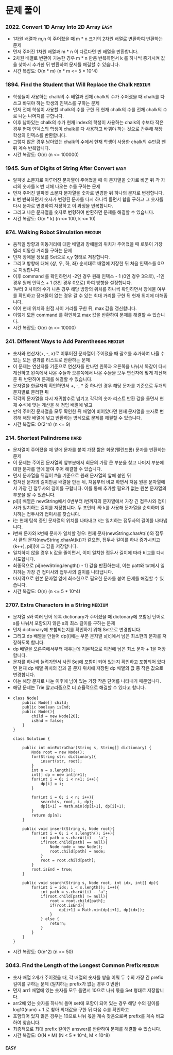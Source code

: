 # 문제 풀이

### 2022. Convert 1D Array Into 2D Array ```EASY```
- 1차원 배열과 m,n 이 주어졌을 때 m * n 크기의 2차원 배열로 변환하여 반환하는 문제
- 먼저 주어진 1차원 배열과 m * n 이 다르다면 빈 배열을 반환합니다.
- 2차원 배열로 변환이 가능한 경우 m * n 만큼 반복하면서 k 를 하나씩 증가시켜 값을 찾아서 추가한 뒤 반환하여 문제를 해결할 수 있습니다.
- 시간 복잡도: O(n * m) (n * m <= 5 * 10^4)

### 1894. Find the Student that Will Replace the Chalk ```MEDIUM```
- 학생들이 사용하는 chalk의 수 배열과 전체 chalk의 수가 주어졌을 때 chalk를 다 쓰고 바꿔야 하는 학생의 인덱스를 구하는 문제
- 먼저 전체 학생이 사용할 chalk의 수를 구한 뒤 현재 chalk의 수를 전체 chalk의 수로 나눈 나머지를 구합니다.
- 이후 남아있는 chalk의 수가 현재 index의 학생이 사용하는 chalk의 수보다 작은 경우 현재 인덱스의 학생이 chalk를 다 사용하고 바꿔야 하는 것으로 간주해 해당 학생의 인덱스를 반환합니다.
- 그렇지 않은 경우 남아있는 chalk의 수에서 현재 학생이 사용한 chalk의 수만큼 뺀 뒤 계속 반복합니다.
- 시간 복잡도: O(n) (n <= 100000)

### 1945. Sum of Digits of String After Convert ```EASY```
- 알파벳 소문자로 이루어진 문자열이 주어졌을 때 이 문자열을 숫자로 바꾼 뒤 각 자리의 숫자를 k 번 더해 나오는 수를 구하는 문제
- 먼저 주어진 알파벳 소문자 문자열을 숫자로 변경한 뒤 하나의 문자로 변경합니다.
- k 번 반복하면서 숫자가 변경된 문자를 다시 하나씩 돌면서 합을 구하고 그 숫자를 다시 문자로 변경하여 저장하고 이 과정을 반복합니다.
- 그리고 나온 문자열을 숫자로 변형하여 반환하면 문제를 해결할 수 있습니다.
- 시간 복잡도: O(n * k) (n <= 100, k <= 10)

### 874. Walking Robot Simulation ```MEDIUM```
- 움직일 방향과 이동거리에 대한 배열과 장애물의 위치가 주어졌을 때 로봇이 가장 멀리 이동한 거리를 구하는 문제
- 먼저 장애물 정보를 Set으로 x,y 형태로 저장합니다.
- 그리고 방향에 대해 {상, 우, 하, 좌} 순서대로 배열에 저장한 뒤 처음 인덱스를 0으로 지정합니다.
- 이후 command 를 확인하면서 -2인 경우 원래 인덱스 - 1 (0인 경우 3으로), -1인 경우 원래 인덱스 + 1 (3인 경우 0으로) 하여 방향을 설정합니다.
- 1부터 9 사이의 수가 나온 경우 해당 방향의 위치를 하나씩 확인하면서 장애물 여부를 확인하고 장애물이 없는 경우 갈 수 있는 최대 거리를 구한 뒤 현재 위치에 더해줍니다.
- 이어 현재 위치와 원점 사이 거리를 구한 뒤, max 값을 갱신합니다.
- 이렇게 모든 command 를 확인하고 max 값을 반환하여 문제를 해결할 수 있습니다.
- 시간 복잡도: O(n) (n <= 10000)

### 241. Different Ways to Add Parentheses ```MEDIUM```
- 숫자와 연산자(+, -, x)로 이루어진 문자열이 주어졌을 때 괄호를 추가하여 나올 수 있는 모든 결과를 리스트로 반환하는 문제
- 이 문제는 연산자를 기준으로 연산자를 만나면 왼쪽과 오른쪽을 나눠서 똑같이 다시 계산하고 왼쪽에서 나온 수들과 오른쪽에서 나온 수들을 모두 연산자에 맞게 계산해준 뒤 반환하여 문제를 해결할 수 있습니다.
- 문자열을 한글자씩 확인하면서 +, -, * 중 하나인 경우 해당 문자를 기준으로 두개의 문자열로 분리한 뒤 
- 각각의 문자열을 다시 재귀함수로 넘기고 각각의 숫자 리스트 반환 값을 돌면서 현재 수식에 맞는 계산을 해 정답 배열에 넣고
- 만약 주어진 문자열을 모두 확인한 뒤 배열이 비어있다면 현재 문자열을 숫자로 변경해 해당 배열에 넣고 반환하는 방식으로 문제를 해결할 수 있습니다.
- 시간 복잡도: O(2^n) (n <= 9)

### 214. Shortest Palindrome ```HARD```
- 문자열이 주어졌을 때 앞에 문자를 붙여 가장 짧은 회문(팰린드롬) 문자를 반환하는 문제
- 이 문제는 주어진 문자열의 앞부분에서 회문의 가장 큰 부분을 찾고 나머지 부분에 대한 문자를 앞에 붙여 주어 해결할 수 있습니다.
- 먼저 문자열을 뒤집어 #을 기준으로 원래 문자열의 앞에 붙인 뒤
- 합쳐진 문자의 길이만큼 배열을 만든 뒤, 처음부터 비교 하면서 처음 원본 문자열에서 가장 긴 접두사의 길이를 구합니다. 이를 통해 추가할 필요가 없는 원본 문자열의 부분을 알 수 있습니다.
- pi[i] 배열은 newString에서 0번부터 i번까지의 문자열에서 가장 긴 접두사와 접미사가 일치하는 길이를 저장합니다. 두 포인터 i와 k를 사용해 문자열을 순회하며 일치하는 접두사와 접미사를 찾습니다.
- i는 현재 탐색 중인 문자열의 위치를 나타내고 k는 일치하는 접두사의 길이를 나타냅니다.
- i번째 문자와 k번째 문자가 일치할 경우: 현재 문자(newString.charAt(i))와 접두사 끝의 문자(newString.charAt(k))가 같으면, 접두사 길이를 하나 증가시키고 (k++), pi[i]에 그 값을 저장합니다.
- 일치하지 않을 경우 k 값을 줄이면서, 이미 일치한 접두사 길이에 따라 비교를 다시 시도합니다.
- 최종적으로 pi[newString.length() - 1] 값을 반환하는데, 이는 patt와 txt에서 일치하는 가장 긴 접미사와 접두사의 길이를 나타냅니다.
- 마지막으로 원본 문자열 앞에 최소한으로 필요한 문자를 붙여 문제를 해결할 수 있습니다.
- 시간 복잡도: O(n) (n <= 5 * 10^4)

### 2707. Extra Characters in a String ```MEDIUM```
- 문자열 s와 여러 단어 목록 dictionary가 주어졌을 때 dictonary에 포함된 단어로 s를 나눠서 포함되지 않은 s의 최소 길이를 구하는 문제
- 먼저 dictionary에 포함되는지를 확인하기 위해 Set으로 변경합니다.
- 그리고 dp 배열을 만들어 dp[i]에는 부분 문자열 s[i:]에서 남은 최소한의 문자를 저장하도록 합니다.
- dp 배열을 오른쪽에서부터 채우는데 기본적으로 이전에 남은 최소 문자 + 1을 저장합니다.
- 문자를 하나씩 늘려가면서 사전 Set에 포함이 되어 있는지 확인하고 포함되어 있다면 현재 dp 배열 위치의 값과 끝 문자 위치에 저장된 dp 배열의 값 중 작은 값으로 변경합니다.
- 이는 해당 문자로 나눈 이후에 남아 있는 가장 작은 단어를 나타내기 때문입니다.
- 해당 문제는 Trie 알고리즘으로 더 효율적으로 해결할 수 있다고 합니다.
- ```
  class Node{
      public Node[] child;
      public boolean isEnd;
      public Node(){
          child = new Node[26];
          isEnd = false;
      }
  }

  class Solution {

      public int minExtraChar(String s, String[] dictionary) {
          Node root = new Node();
          for(String str: dictionary){
              insert(str, root);
          }
          int n = s.length();
          int[] dp = new int[n+1];
          for(int i = 0; i < n+1; i++){
              dp[i] = i;
          }
  
          for(int i = 0; i < n; i++){
              search(s, root, i, dp);
              dp[i+1] = Math.min(dp[i+1], dp[i]+1);
          }
          return dp[n];
      }

      public void insert(String s, Node root){
          for(int i = 0; i < s.length(); i++){
              int path = s.charAt(i) - 'a';
              if(root.child[path] == null){
                  Node node = new Node();
                  root.child[path] = node;
              }
              root = root.child[path];
          }
          root.isEnd = true;
      }

      public void search(String s, Node root, int idx, int[] dp){
          for(int i = idx; i < s.length(); i++){
              int path = s.charAt(i) - 'a';
              if(root.child[path] != null){
                  root = root.child[path];
                  if(root.isEnd){
                      dp[i+1] = Math.min(dp[i+1], dp[idx]);
                  }
              } else {
                  return;
              }
          }
      }
  }
  ```
- 시간 복잡도: O(n^2) (n <= 50)

### 3043. Find the Length of the Longest Common Prefix ```MEDIUM```
- 숫자 배열 2개가 주어졌을 때, 각 배열의 숫자를 쌍을 이뤄 두 수의 가장 긴 prefix 길이를 구하는 문제 (일치하는 prefix가 없는 경우 0 반환)
- 먼저 arr1 배열에 있는 숫자를 모두 돌면서 10으로 나눠 몫을 Set 형태로 저장합니다.
- arr2에 있는 숫자를 하나씩 돌며 set에 포함이 되어 있는 경우 해당 수의 길이를 log10(num) + 1 로 찾아 최대값을 구한 뒤 다음 수를 확인하고
- 포함되어 있지 않은 경우는 10으로 나눠 몫을 계속 찾음으로써 prefix를 계속 비교하여 찾습니다.
- 최종적으로 최대 prefix 길이인 answer를 반환하여 문제를 해결할 수 있습니다. 
- 시간 복잡도: O(N * M) (N < 5 * 10^4, M < 10^8)

### ```EASY```



